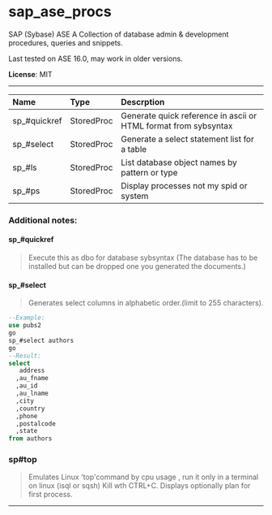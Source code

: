 # sap_ase_procs
SAP (Sybase) ASE  A Collection of database admin &amp; development  procedures, queries and snippets.

Last tested on ASE 16.0, may work in older versions.


**License**: MIT



---


|   Name         |  Type         | Descrption       |
| :------------- |:------------  | :-----------------|
| sp_#quickref   | StoredProc    | Generate quick reference in ascii or HTML format from sybsyntax|
| sp_#select     | StoredProc    | Generate a select statement list for a table |
| sp_#ls         | StoredProc    | List database object names by pattern or type|
| sp_#ps         | StoredProc    | Display processes not my spid or system |





### Additional notes:

#### sp_#quickref

  > Execute this as dbo for database sybsyntax (The database has to be installed but can be dropped one you generated the documents.)

#### sp_#select
  > Generates select columns in alphabetic order.(limit to 255 characters).

```sql
--Example:
use pubs2
go
sp_#select authors
go
--Result:
select                                                                                                                                                                                                                                                          
   address                                                                                                                                                                                                                                                       
  ,au_fname                                                                                                                                                                                                                                                      
  ,au_id                                                                                                                                                                                                                                                         
  ,au_lname                                                                                                                                                                                                                                                      
  ,city                                                                                                                                                                                                                                                          
  ,country                                                                                                                                                                                                                                                       
  ,phone                                                                                                                                                                                                                                                         
  ,postalcode                                                                                                                                                                                                                                                    
  ,state                                                                                                                                                                                                                                                         
from authors   

```


### sp#top
>Emulates Linux 'top'command by cpu usage , run it only in a terminal on linux (isql or sqsh) Kill wth CTRL+C.
>Displays optionally plan for first process.




---
